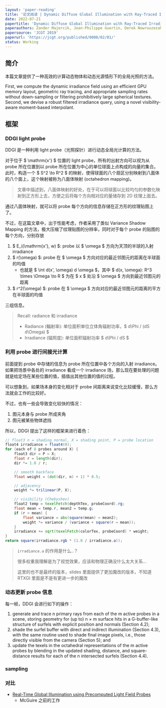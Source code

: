 ```yaml
---
layout: 'paper-reading'
title: '论文阅读 | Dynamic Diffuse Global Illumination with Ray-Traced Irradiance Fields'
date: 2022-07-21
papertitle: 'Dynamic Diffuse Global Illumination with Ray-Traced Irradiance Fields'
paperauthors: Zander Majercik, Jean-Philippe Guertin, Derek Nowrouzezahrai, Morgan McGuire
papersource: 'JCGT 2019'
paperurl: 'https://jcgt.org/published/0008/02/01/'
status: Working
---
```


## 简介

本篇文章提供了一种高效的计算动态物体和动态光源情形下的全局光照的方法。

First, we compute the dynamic irradiance field using an efficient GPU memory layout, geometric ray tracing, and appropriate sampling rates without down-sampling or filtering prohibitively large spherical textures. Second, we devise a robust filtered irradiance query, using a novel visibility-aware moment-based interpolant.

## 框架

### DDGI light probe

DDGI 是一种利用 light probe（光照探针）进行动态全局光计算的方法。

对于位于 $ \mathrm{x'} $ 位置的 light probe，所有的出射方向可以视为从 probe 所在位置到以 probe 所在位置为中心的单位球面上点构成的向量的集合。此时，构造一个 $ S^2 \to R^2 $ 的映射，使得球面的八个扇区分别映射到八面体的八个面上，这个映射被称为八面体映射 (octahedron mapping)。

> 文章中描述到，八面体映射的好处，在于可以将球面以比较均匀的参数化映射到正方形上去，方便之后将每个方向相对应的量储存到 2D 纹理上面去。

通过八面体映射，就可以将 probe 每个方向的信息存储在正方形的纹理贴图上了。

不过，在这篇文章中，出于性能考虑，作者采用了类似 Variance Shadow Mapping 的方法，极大压缩了纹理贴图的分辨率，同时对于每个 probe 的贴图的每个方向，分别存放

1. $ E_i(\mathrm{x'}, w) $: probe 以 $ \omega $ 方向为天顶的半球的入射 irradiance
2. $ r(\omega) $: probe 在 $ \omega $ 方向对应的最近邻图元的距离在半球面的均值
   - 也就是 $ \int d(x', \omega) d \omega $，其中 $ d(x, \omega): R^3 \times \Omega \to R $ 为在 $ x $ 处沿 $ \omega $ 方向到最近邻图元的距离
3. $ r^2(\omega) $: probe 在 $ \omega $ 方向对应的最近邻图元的距离的平方在半球面的均值

三组信息。

> Recall: radiance 和 irradiance
> - Radiance (輻射率): 单位面积单位立体角辐射功率，$ d\Phi / (dS d\Omega) $
> - Irradiance (辐照度): 单位面积辐射功率 $ d\Phi / dS $

### 利用 probe 进行间接光计算

前面提到 probe 中存储的信息为 probe 所在位置中各个方向的入射 irradiance。如果把场景中各处的 irradiance 看成一个 irradiance 场，那么现在要处理的问题就是给定场在某些位置的值，插值出其他位置的值的过程。

可以想象到，如果场本身的变化相对于 probe 间距离来说变化比较缓慢，那么方法就会工作的比较好。

不过，也有一些会导致变化较快的情况：
1. 图元本身与 probe 所成夹角
2. 图元被某些物体遮挡

所以，DDGI 提出了这样的框架来进行着色：

```glsl
// float3 n = shading normal, X = shading point, P = probe location
float4 irradiance = float4(0);
for (each of 8 probes around X) {
    float3 dir = P – X;
    float r = length(dir);
    dir *= 1.0 / r;

    // smooth backface
    float weight = (dot(dir, n) + 1) * 0.5;

    // adjacency
    weight *= trilinear(P, X);

    // visibility (Chebyshev)
    float2 temp = texelFetch(depthTex, probeCoord).rg;
    float mean = temp.r, mean2 = temp.g;
    if (r > mean) {
        float variance = abs(square(mean) – mean2);
        weight *= variance / (variance + square(r – mean));
    }
    irradiance += sqrt(texelFetch(colorTex, probeCoord) * weight;
}
return square(irradiance.rgb * (1.0 / irradiance.a));
```

> `irradiance.a` 的作用是什么..？
>
> 很多权重我理解是为了视觉效果，应该和物理正确没什么太大关系...
> 
> 这里的也不是最终的版本，slides 里面提供了更加魔改的版本，不知道 RTXGI 里面是不是有更进一步的魔改

### 动态更新 probe 信息

每一帧，DDGI 会进行如下的操作：
1. generate and trace n primary rays from each of the m active probes in a scene,
storing geometry for (up to) n × m surface hits in a G-buffer-like structure of
surfels with explicit position and normals (Section 4.2);
2. shade the surfel buffer with direct and indirect illumination (Section 4.3), with
the same routine used to shade final image pixels, i.e., those directly visible
from the camera (Section 5); and
3. update the texels in the octahedral representations of the m active probes by
blending in the updated shading, distance, and square-distance results for each
of the n intersected surfels (Section 4.4).

### sampling

### 对比

- [Real-Time Global Illumination using Precomputed Light Field Probes](https://research.nvidia.com/sites/default/files/pubs/2017-02_Real-Time-Global-Illumination/light-field-probes-final.pdf)
  - McGuire 之前的工作